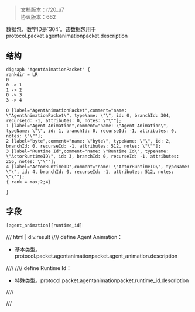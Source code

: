 # <!-- md:samp AgentAnimationPacket -->

> 文档版本：r/20_u7<br/>协议版本：662

<!-- md:samp AgentAnimationPacket -->数据包，数字ID是`304`。该数据包用于protocol.packet.agentanimationpacket.description

## 结构

```viz
digraph "AgentAnimationPacket" {
rankdir = LR
0
0 -> 1
1 -> 2
0 -> 3
3 -> 4

0 [label="AgentAnimationPacket",comment="name: \"AgentAnimationPacket\", typeName: \"\", id: 0, branchId: 304, recurseId: -1, attributes: 0, notes: \"\""];
1 [label="Agent Animation",comment="name: \"Agent Animation\", typeName: \"\", id: 1, branchId: 0, recurseId: -1, attributes: 0, notes: \"\""];
2 [label="byte",comment="name: \"byte\", typeName: \"\", id: 2, branchId: 0, recurseId: -1, attributes: 512, notes: \"\""];
3 [label="Runtime Id",comment="name: \"Runtime Id\", typeName: \"ActorRuntimeID\", id: 3, branchId: 0, recurseId: -1, attributes: 256, notes: \"\""];
4 [label="ActorRuntimeID",comment="name: \"ActorRuntimeID\", typeName: \"\", id: 4, branchId: 0, recurseId: -1, attributes: 512, notes: \"\""];
{ rank = max;2;4}

}

```

## 字段

```title='AgentAnimationPacket'
[agent_animation][runtime_id]
```

/// html | div.result
//// define
Agent Animation：<!-- md:samp byte -->

- 基本类型。protocol.packet.agentanimationpacket.agent_animation.description


////
//// define
Runtime Id：[<!-- md:samp ActorRuntimeID -->](../types/actorruntimeid.md)

- 特殊类型。protocol.packet.agentanimationpacket.runtime_id.description


////

///

